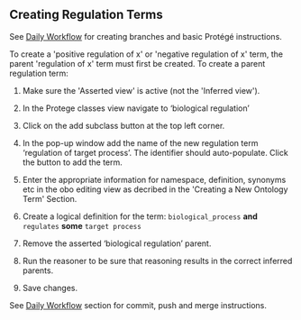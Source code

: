 ## Creating Regulation Terms

See [Daily Workflow](http://go-ontology.readthedocs.io/en/latest/Installgit.html#daily-workflow-updating-with-git-pull) for creating branches and basic Protégé instructions. 

To create a 'positive regulation of x' or 'negative regulation of x' term, the parent 'regulation of x' term must first be created. To create a parent regulation term: 

1. Make sure the 'Asserted view' is active (not the 'Inferred view'). 

2. In the Protege classes view navigate to ‘biological regulation’
   
3. Click on the add subclass button at the top left corner.
   
4. In the pop-up window add the name of the new regulation term ‘regulation of target process’. The identifier should auto-populate. Click the button to add the term.
   
5. Enter the appropriate information for namespace, definition, synonyms etc in the obo editing view as decribed in the 'Creating a New Ontology Term' Section.
   
6. Create a logical definition for the term: ```biological_process``` __and__ ```regulates``` __some__ ```target process```
   
7. Remove the asserted ‘biological regulation’ parent.
   
8. Run the reasoner to be sure that reasoning results in the correct inferred parents.

9. Save changes.

See [Daily Workflow](http://go-ontology.readthedocs.io/en/latest/Installgit.html#daily-workflow-committing-pushing-and-merging-your-changes-to-the-repository) section for commit, push and merge instructions. 

